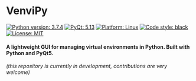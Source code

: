 # VenviPy

[![Python version: 3.7.4](https://img.shields.io/badge/python-3.7.4-blue.svg)](https://python.org) [![PyQt: 5.13](https://img.shields.io/badge/pyqt-5.13-blue.svg)](https://pypi.org/project/PyQt5) [![Platform: Linux](https://img.shields.io/badge/platform-linux-darkblue.svg)](https://www.linux.org/pages/download) [![Code style: black](https://img.shields.io/badge/code%20style-black-000000.svg)](https://github.com/psf/black) [![License: MIT](https://img.shields.io/badge/license-MIT-darkviolet.svg)](https://github.com/sinusphi/venvipy/blob/master/LICENSE)

#### A lightweight GUI for managing virtual environments in Python. Built with Python and PyQt5.

*(this repository is currently in development, contributions are very welcome)*
